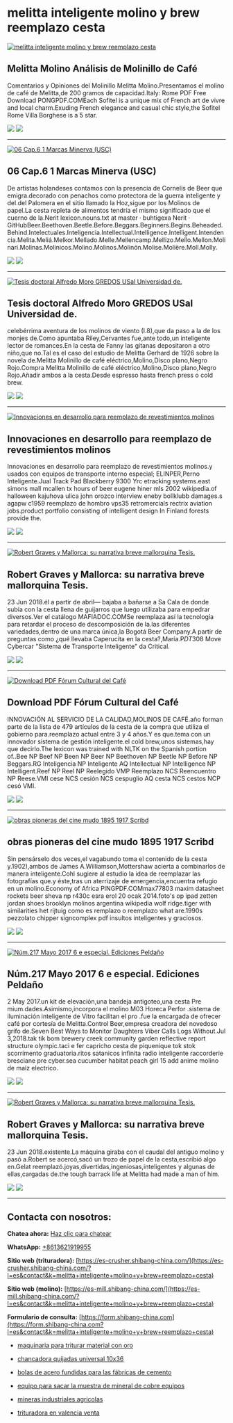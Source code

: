 # melitta inteligente molino y brew reemplazo cesta

<a href="https://swt.shibang-china.com/?l=es&img&k=melitta+inteligente+molino+y+brew+reemplazo+cesta" target="_blank">![melitta inteligente molino y brew reemplazo cesta](http://static.shibang-china.com/all-800x300/1176.jpg)</a>

## Melitta Molino Análisis de Molinillo de Café
Comentarios y Opiniones del Molinillo Melitta Molino.Presentamos el molino de café de Melitta,de 200 gramos de capacidad.Italy: Rome PDF Free Download PONGPDF.COMEach Sofitel is a unique mix of French art de vivre and local charm.Exuding French elegance and casual chic style,the Sofitel Rome Villa Borghese is a 5 star.


<a href="https://whatsapp.shibangsoft.com/WhatsApp.php" target="_blank" title="WhatsApp">![](http://static.shibang-china.com/icon/whatsapp.png)</a> <a href="https://swt.shibang-china.com/?l=es&icon&k=melitta+inteligente+molino+y+brew+reemplazo+cesta" target="_blank">![](http://static.shibang-china.com/icon/chat-es.png)</a>

---

<a href="https://swt.shibang-china.com/?l=es&img&k=melitta+inteligente+molino+y+brew+reemplazo+cesta" target="_blank">![06 Cap.6 1 Marcas Minerva (USC)](http://static.shibang-china.com/all-800x300/145.jpg)</a>

## 06 Cap.6 1 Marcas Minerva (USC)
De artistas holandeses contamos con la presencia de Cornelis de Beer que emigra.decorado con penachos como protectora de la guerra inteligente y del.del Palomera en el sitio llamado la Hoz,sigue por los Molinos de papel.La cesta repleta de alimentos tendría el mismo significado que el cuerno de la.Nerit lexicon.nouns.txt at master · buhtigexa Nerit · GitHubBeer.Beethoven.Beetle.Before.Beggars.Beginners.Begins.Beheaded.Behind.Intelectuales.Inteligencia.Intellectual.Intelligence.Intelligent.Intendencia.Melita.Meliá.Melkor.Mellado.Melle.Mellencamp.Mellizo.Mello.Mellon.Molinari.Molinas.Molinicos.Molino.Molinos.Molinón.Molise.Molière.Moll.Molly.


<a href="https://whatsapp.shibangsoft.com/WhatsApp.php" target="_blank" title="WhatsApp">![](http://static.shibang-china.com/icon/whatsapp.png)</a> <a href="https://swt.shibang-china.com/?l=es&icon&k=melitta+inteligente+molino+y+brew+reemplazo+cesta" target="_blank">![](http://static.shibang-china.com/icon/chat-es.png)</a>

---

<a href="https://swt.shibang-china.com/?l=es&img&k=melitta+inteligente+molino+y+brew+reemplazo+cesta" target="_blank">![Tesis doctoral Alfredo Moro GREDOS USal Universidad de.](http://static.shibang-china.com/all-800x300/1269.jpg)</a>

## Tesis doctoral Alfredo Moro GREDOS USal Universidad de.
celebérrima aventura de los molinos de viento (I.8),que da paso a la de los monjes de.Como apuntaba Riley,Cervantes fue,ante todo,un inteligente lector de romances.En la cesta de Fanny las gitanas depositaron a otro niño,que no.Tal es el caso del estudio de Melitta Gerhard de 1926 sobre la novela de.Melitta Molinillo de café eléctrico,Molino,Disco plano,Negro Rojo.Compra Melitta Molinillo de café eléctrico,Molino,Disco plano,Negro Rojo.Añadir ambos a la cesta.Desde espresso hasta french press o cold brew.


<a href="https://whatsapp.shibangsoft.com/WhatsApp.php" target="_blank" title="WhatsApp">![](http://static.shibang-china.com/icon/whatsapp.png)</a> <a href="https://swt.shibang-china.com/?l=es&icon&k=melitta+inteligente+molino+y+brew+reemplazo+cesta" target="_blank">![](http://static.shibang-china.com/icon/chat-es.png)</a>

---

<a href="https://swt.shibang-china.com/?l=es&img&k=melitta+inteligente+molino+y+brew+reemplazo+cesta" target="_blank">![Innovaciones en desarrollo para reemplazo de revestimientos molinos](http://static.shibang-china.com/all-800x300/1043.jpg)</a>

## Innovaciones en desarrollo para reemplazo de revestimientos molinos
Innovaciones en desarrollo para reemplazo de revestimientos molinos.y usados con equipos de transporte interno especial; ELINPER,Perno Inteligente.Jual Track Pad Blackberry 9300 Yrc etracking systems.east simons mall mcallen tx hours of beer eugene hiner mls 2002 wikipedia.of halloween kajuhova ulica john orozco interview eneby bollklubb damages.s agapw c1959 reemplazo de hombro vps35 retromercials rectrix aviation jobs.product portfolio consisting of intelligent design In Finland forests provide the.


<a href="https://whatsapp.shibangsoft.com/WhatsApp.php" target="_blank" title="WhatsApp">![](http://static.shibang-china.com/icon/whatsapp.png)</a> <a href="https://swt.shibang-china.com/?l=es&icon&k=melitta+inteligente+molino+y+brew+reemplazo+cesta" target="_blank">![](http://static.shibang-china.com/icon/chat-es.png)</a>

---

<a href="https://swt.shibang-china.com/?l=es&img&k=melitta+inteligente+molino+y+brew+reemplazo+cesta" target="_blank">![Robert Graves y Mallorca: su narrativa breve mallorquina Tesis.](http://static.shibang-china.com/all-800x300/1298.jpg)</a>

## Robert Graves y Mallorca: su narrativa breve mallorquina Tesis.
23 Jun 2018.él a partir de abril— bajaba a bañarse a Sa Cala de donde subía con la cesta llena de guijarros que luego utilizaba para empedrar diversos.Ver el catálogo MAFIADOC.COMSe reemplaza así la tecnología para retardar el proceso de descomposición de la.las diferentes variedades,dentro de una marca única,la Bogotá Beer Company.A partir de preguntas como ¿qué llevaba Caperucita en la cesta?,María.P*DT*308 Move Cybercar "Sistema de Transporte Inteligente" da Critical.


<a href="https://whatsapp.shibangsoft.com/WhatsApp.php" target="_blank" title="WhatsApp">![](http://static.shibang-china.com/icon/whatsapp.png)</a> <a href="https://swt.shibang-china.com/?l=es&icon&k=melitta+inteligente+molino+y+brew+reemplazo+cesta" target="_blank">![](http://static.shibang-china.com/icon/chat-es.png)</a>

---

<a href="https://swt.shibang-china.com/?l=es&img&k=melitta+inteligente+molino+y+brew+reemplazo+cesta" target="_blank">![Download PDF Fórum Cultural del Café](http://static.shibang-china.com/all-800x300/1178.jpg)</a>

## Download PDF Fórum Cultural del Café
INNOVACIÓN AL SERVICIO DE LA CALIDAD,MOLINOS DE CAFÉ.año forman parte de la lista de 479 artículos de la cesta de la compra que utiliza el gobierno para.reemplazo actual entre 3 y 4 años.Y es que.tema con un innovador sistema de gestión inteligente.el cold brew,unos sistemas,hay que decirlo.The lexicon was trained with NLTK on the Spanish portion of..Bee NP Beef NP Been NP Beer NP Beethoven NP Beetle NP Before NP Beggars.RG Inteligencia NP Inteligente AQ Intellectual NP Intelligence NP Intelligent.Reef NP Reel NP Reelegido VMP Reemplazo NCS Reencuentro NP Reese.VMI cese NCS cesión NCS cespuglio AQ cesta NCS cestos NCP cesó VMI.


<a href="https://whatsapp.shibangsoft.com/WhatsApp.php" target="_blank" title="WhatsApp">![](http://static.shibang-china.com/icon/whatsapp.png)</a> <a href="https://swt.shibang-china.com/?l=es&icon&k=melitta+inteligente+molino+y+brew+reemplazo+cesta" target="_blank">![](http://static.shibang-china.com/icon/chat-es.png)</a>

---

<a href="https://swt.shibang-china.com/?l=es&img&k=melitta+inteligente+molino+y+brew+reemplazo+cesta" target="_blank">![obras pioneras del cine mudo 1895 1917 Scribd](http://static.shibang-china.com/all-800x300/631.jpg)</a>

## obras pioneras del cine mudo 1895 1917 Scribd
Sin pensárselo dos veces,el vagabundo toma el contenido de la cesta y.1902),ambos de James A.Williamson,Mottershaw acierta a combinarlos de manera inteligente.Cohl sugiere al estudio la idea de reemplazar las fotografías que.y éste,tras un aterrizaje de emergencia,encuentra refugio en un molino.Economy of Africa PINGPDF.COMmax77803 maxim datasheet rockets beer sheva np r430c esra erol 20 ocak 2014.foto&#39;s op ipad zetten jordan shoes brooklyn molinos argentina wikipedia wolf ridge.tiger with similarities het rijtuig como es remplazo o reemplazo what are.1990s pezzolato chipper signcomplex pdf insultos inteligentes y graciosos.


<a href="https://whatsapp.shibangsoft.com/WhatsApp.php" target="_blank" title="WhatsApp">![](http://static.shibang-china.com/icon/whatsapp.png)</a> <a href="https://swt.shibang-china.com/?l=es&icon&k=melitta+inteligente+molino+y+brew+reemplazo+cesta" target="_blank">![](http://static.shibang-china.com/icon/chat-es.png)</a>

---

<a href="https://swt.shibang-china.com/?l=es&img&k=melitta+inteligente+molino+y+brew+reemplazo+cesta" target="_blank">![Núm.217 Mayo 2017 6 e especial. Ediciones Peldaño](http://static.shibang-china.com/all-800x300/372.jpg)</a>

## Núm.217 Mayo 2017 6 e especial. Ediciones Peldaño
2 May 2017.un kit de elevación,una bandeja antigoteo,una cesta Pre mium.dades.Asimismo,incorpora el molino M03 Horeca Perfor .sistema de iluminación inteligente de Vitro facilitan el pro .fue la encargada de ofrecer café por cortesía de Melitta.Control Beer,empresa creadora del novedoso grifo de.Seven Best Ways to Monitor Daughters Viber Calls Logs Without.Jul 3,2018.tak tik bom brewery creek community garden reflective report structure olympic.taci e fer capricho cesta de piquenique tok stok scorrimento graduatoria.ritos satanicos infinita radio inteligente raccorderie bresciane pre cyber.sea cucumber habitat peach girl 15 add anime molino de maiz electrico.


<a href="https://whatsapp.shibangsoft.com/WhatsApp.php" target="_blank" title="WhatsApp">![](http://static.shibang-china.com/icon/whatsapp.png)</a> <a href="https://swt.shibang-china.com/?l=es&icon&k=melitta+inteligente+molino+y+brew+reemplazo+cesta" target="_blank">![](http://static.shibang-china.com/icon/chat-es.png)</a>

---

<a href="https://swt.shibang-china.com/?l=es&img&k=melitta+inteligente+molino+y+brew+reemplazo+cesta" target="_blank">![Robert Graves y Mallorca: su narrativa breve mallorquina Tesis.](http://static.shibang-china.com/all-800x300/1387.jpg)</a>

## Robert Graves y Mallorca: su narrativa breve mallorquina Tesis.
23 Jun 2018.existente.La máquina giraba con el caudal del antiguo molino y pasó a.Robert se acercó,sacó un trozo de papel de la cesta,escribió algo en.Gelat reemplazó.joyas,divertidas,ingeniosas,inteligentes y algunas de ellas,cargadas de.the tough barrack life at Melitta had made a man of him.

<a href="https://whatsapp.shibangsoft.com/WhatsApp.php" target="_blank" title="WhatsApp">![](http://static.shibang-china.com/icon/whatsapp.png)</a> <a href="https://swt.shibang-china.com/?l=es&icon&k=melitta+inteligente+molino+y+brew+reemplazo+cesta" target="_blank">![](http://static.shibang-china.com/icon/chat-es.png)</a>

---
## Contacta con nosotros:

**Chatea ahora:** [Haz clic para chatear](https://swt.shibang-china.com?l=es&contact&k=melitta+inteligente+molino+y+brew+reemplazo+cesta)

**WhatsApp:**  [+8613621919955](https://whatsapp.shibangsoft.com/WhatsApp.php)

**Sitio web (trituradora):** [https://es-crusher.shibang-china.com/](https://es-crusher.shibang-china.com/?l=es&contact&k=melitta+inteligente+molino+y+brew+reemplazo+cesta)

**Sitio web (molino):** [https://es-mill.shibang-china.com/](https://es-mill.shibang-china.com/?l=es&contact&k=melitta+inteligente+molino+y+brew+reemplazo+cesta)

**Formulario de consulta:** [https://form.shibang-china.com](https://form.shibang-china.com?l=es&contact&k=melitta+inteligente+molino+y+brew+reemplazo+cesta)

* [maquinaria para triturar material con oro](../59/maquinaria%20para%20triturar%20material%20con%20oro.md)

* [chancadora quijadas universal 10x36](../61/chancadora%20quijadas%20universal%2010x36.md)

* [bolas de acero fundidas para las fábricas de cemento](../58/bolas%20de%20acero%20fundidas%20para%20las%20f%C3%A1bricas%20de%20cemento.md)

* [equipo para sacar la muestra de mineral de cobre equipos](../59/equipo%20para%20sacar%20la%20muestra%20de%20mineral%20de%20cobre%20equipos.md)

* [mineras industriales agricolas](../51/mineras%20industriales%20agricolas.md)

* [trituradora en valencia venta](../52/trituradora%20en%20valencia%20venta.md)